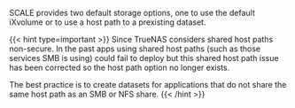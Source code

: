 &NewLine;

SCALE provides two default storage options, one to use the default iXvolume or to use a host path to a prexisting dataset.

{{< hint type=important >}}
Since TrueNAS considers shared host paths non-secure.
In the past apps using shared host paths (such as those services SMB is using) could fail to deploy but this shared host path issue has been corrected so the host path option no longer exists.

The best practice is to create datasets for applications that do not share the same host path as an SMB or NFS share.
{{< /hint >}}